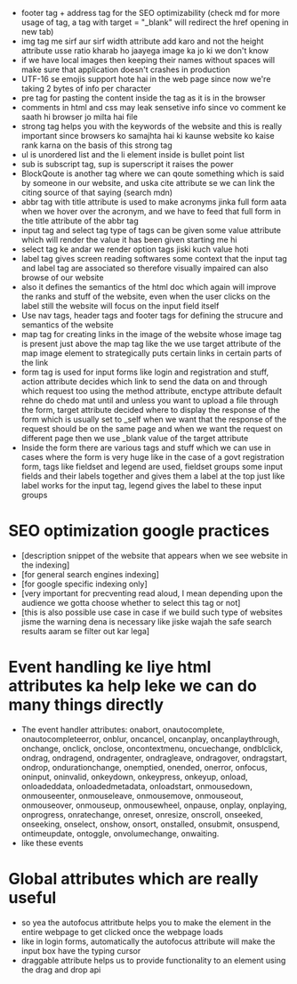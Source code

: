 - footer tag + address tag for the SEO optimizability (check md for more usage of <a> tag, a tag with target = "_blank" will redirect the href opening in new tab)
- img tag me sirf aur sirf width attribute add karo and not the height attribute usse ratio kharab ho jaayega image ka jo ki we don't know 
- if we have local images then keeping their names without spaces will make sure that application doesn't crashes in production
- UTF-16 se emojis support hote hai in the web page since now we're taking 2 bytes of info per character
- pre tag for pasting the content inside the tag as it is in the browser
- comments in html and css may leak sensetive info since vo comment ke saath hi browser jo milta hai file 
- strong tag helps you with the keywords of the website and this is really important since browsers ko samajhta hai ki kaunse website ko kaise rank karna on the basis of this strong tag
- ul is unordered list and the li element inside is bullet point list
- sub is subscript tag, sup is superscript it raises the power 
- BlockQoute is another tag where we can qoute something which is said by someone in our website, and uska cite attribute se we can link the citing source of that saying (search mdn)
- abbr tag with title attribute is used to make acronyms jinka full form aata when we hover over the acronym, and we have to feed that full form in the title attribute of the abbr tag
- input tag and select tag type of tags can be given some value attribute which will render the value it has been given starting me hi
- select tag ke andar we render option tags jiski kuch value hoti
- label tag gives screen reading softwares some context that the input tag and label tag are associated so therefore visually impaired can also browse of our website
- also it defines the semantics of the html doc which again will improve the ranks and stuff of the website, even when the user clicks on the label still the website will focus on the input field itself 
- Use nav tags, header tags and footer tags for defining the strucure and semantics of the website
- map tag for creating links in the image of the website whose image tag is present just above the map tag like the we use target attribute of the map image element to strategically puts certain links in certain parts of the link
- form tag is used for input forms like login and registration and stuff, action attribute decides which link to send the data on and through which request too using the method attribute, enctype attribute default rehne do chedo mat until and unless you want to upload a file through the form, target attribute decided where to display the response of the form which is usually set to _self when we want that the response of the request should be on the same page and when we want the request on different page then we use _blank value of the target attribute
- Inside the form there are various tags and stuff which we can use in cases where the form is very huge like in the case of a govt registration form, tags like fieldset and legend are used, fieldset groups some input fields and their labels together and gives them a label at the top just like label works for the input tag, legend gives the label to these input groups

# SEO optimization google practices

- <meta name="description" content="A description of the page"> [description snippet of the website that appears when we see website in the indexing]
- <meta name="robots" content="..., ..."> [for general search engines indexing]
- <meta name="googlebot" content="..., ..."> [for google specific indexing only]
- <meta name="google" content="nopagereadaloud"> [very important for precventing read aloud, I mean depending upon the audience we gotta choose whether to select this tag or not]
- <meta name="rating" content="adult"> [this is also possible use case in case if we build such type of websites jisme the warning dena is necessary like jiske wajah the safe search results aaram se filter out kar lega]

# Event handling ke liye html attributes ka help leke we can do many things directly

- The event handler attributes: onabort, onautocomplete, onautocompleteerror, onblur, oncancel, oncanplay, oncanplaythrough, onchange, onclick, onclose, oncontextmenu, oncuechange, ondblclick, ondrag, ondragend, ondragenter, ondragleave, ondragover, ondragstart, ondrop, ondurationchange, onemptied, onended, onerror, onfocus, oninput, oninvalid, onkeydown, onkeypress, onkeyup, onload, onloadeddata, onloadedmetadata, onloadstart, onmousedown, onmouseenter, onmouseleave, onmousemove, onmouseout, onmouseover, onmouseup, onmousewheel, onpause, onplay, onplaying, onprogress, onratechange, onreset, onresize, onscroll, onseeked, onseeking, onselect, onshow, onsort, onstalled, onsubmit, onsuspend, ontimeupdate, ontoggle, onvolumechange, onwaiting.
- like these events

# Global attributes which are really useful

- so yea the autofocus attritbute helps you to make the element in the entire webpage to get clicked once the webpage loads
- like in login forms, automatically the autofocus attribute will make the input box have the typing cursor
- draggable attribute helps us to provide functionality to an element using the drag and drop api